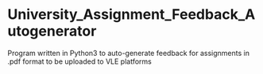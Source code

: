 # University_Assignment_Feedback_Autogenerator
Program written in Python3 to auto-generate feedback for assignments in .pdf format to be uploaded to VLE platforms
